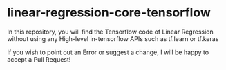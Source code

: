 # linear-regression-core-tensorflow
In this repository, you will find the Tensorflow code of Linear Regression without using any High-level in-tensorflow APIs such as tf.learn or tf.keras

If you wish to point out an Error or suggest a change, I will be happy to accept a Pull Request!
